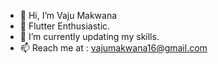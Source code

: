 - 👋 Hi, I’m Vaju Makwana
- 👀 Flutter Enthusiastic.
- 🌱 I’m currently updating my skills. 
- 📫 Reach me at : vajumakwana16@gmail.com

<!---
vajumakwana16/vajumakwana16 is a ✨ special ✨ repository because its `README.md` (this file) appears on your GitHub profile.
You can click the Preview link to take a look at your changes.
--->
